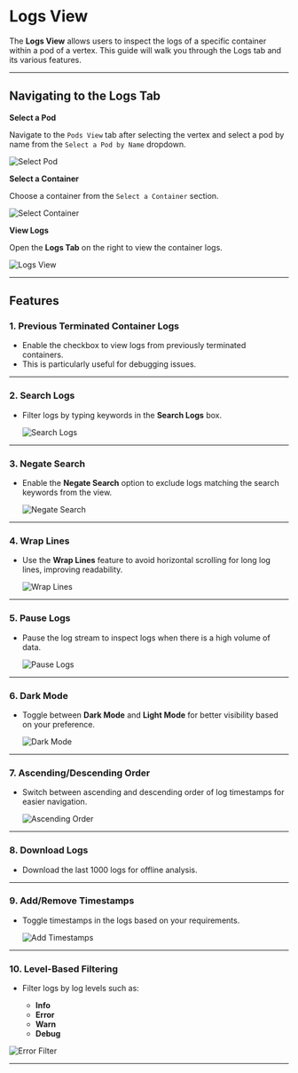 # Logs View

The **Logs View** allows users to inspect the logs of a specific container within a pod of a vertex. This guide will walk you through the Logs tab and its various features.

---

## Navigating to the Logs Tab

**Select a Pod**

Navigate to the `Pods View` tab after selecting the vertex and select a pod by name from the `Select a Pod by Name` dropdown.

![Select Pod](../../assets/logs/select-pod.png)

**Select a Container**

Choose a container from the `Select a Container` section.

![Select Container](../../assets/logs/select-container.png)

**View Logs**

Open the **Logs Tab** on the right to view the container logs.

![Logs View](../../assets/logs/logs-tab.png)

---

## Features

### 1. Previous Terminated Container Logs

-   Enable the checkbox to view logs from previously terminated containers.
-   This is particularly useful for debugging issues.

---

### 2. Search Logs

-   Filter logs by typing keywords in the **Search Logs** box.

    ![Search Logs](../../assets/logs/logs-search.png)

---

### 3. Negate Search

-   Enable the **Negate Search** option to exclude logs matching the search keywords from the view.

    ![Negate Search](../../assets/logs/logs-negate-search.png)

---

### 4. Wrap Lines

-   Use the **Wrap Lines** feature to avoid horizontal scrolling for long log lines, improving readability.

    ![Wrap Lines](../../assets/logs/logs-wrap.png)

---

### 5. Pause Logs

-   Pause the log stream to inspect logs when there is a high volume of data.

    ![Pause Logs](../../assets/logs/logs-pause.png)

---

### 6. Dark Mode

-   Toggle between **Dark Mode** and **Light Mode** for better visibility based on your preference.

    ![Dark Mode](../../assets/logs/logs-dark-mode.png)

---

### 7. Ascending/Descending Order

-   Switch between ascending and descending order of log timestamps for easier navigation.

    ![Ascending Order](../../assets/logs/logs-ascending.png)

---

### 8. Download Logs

-   Download the last 1000 logs for offline analysis.

---

### 9. Add/Remove Timestamps

-   Toggle timestamps in the logs based on your requirements.

    ![Add Timestamps](../../assets/logs/logs-add-timestamps.png)

---

### 10. Level-Based Filtering

-   Filter logs by log levels such as:

    -   **Info**
    -   **Error**
    -   **Warn**
    -   **Debug**

![Error Filter](../../assets/logs/logs-filter-error.png)

---
